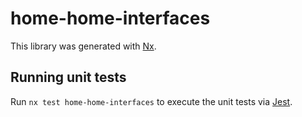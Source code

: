 # home-home-interfaces

This library was generated with [Nx](https://nx.dev).

## Running unit tests

Run `nx test home-home-interfaces` to execute the unit tests via [Jest](https://jestjs.io).
